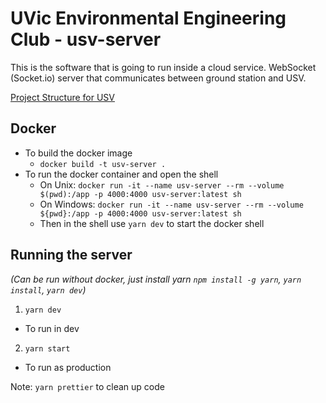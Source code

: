 # UVic Environmental Engineering Club - usv-server

This is the software that is going to run inside a cloud service.
WebSocket (Socket.io) server that communicates between ground station and USV.

[Project Structure for USV](https://github.com/UVic-Environmental-Engineering-Club/USV-Pi/wiki/Project-Structure)

## Docker

- To build the docker image
  - `docker build -t usv-server .`
- To run the docker container and open the shell
  - On Unix: `docker run -it --name usv-server --rm --volume $(pwd):/app -p 4000:4000 usv-server:latest sh`
  - On Windows: `docker run -it --name usv-server --rm --volume ${pwd}:/app -p 4000:4000 usv-server:latest sh`
  - Then in the shell use `yarn dev` to start the docker shell

## Running the server

_(Can be run without docker, just install yarn `npm install -g yarn`, `yarn install`, `yarn dev`)_

1. `yarn dev`

- To run in dev

2. `yarn start`

- To run as production

Note: `yarn prettier` to clean up code
